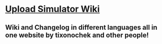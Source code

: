 # <a href="tixcode.github.io/upload_simulator">Upload Simulator Wiki</a>

## Wiki and Changelog in different languages all in one website by tixonochek and other people!
